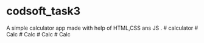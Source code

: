 # codsoft_task3
A simple calculator app made with help of HTML,CSS ans JS .
#   c a l c u l a t o r  
 #   C a l c  
 #   C a l c  
 #   C a l c  
 #   C a l c  
 